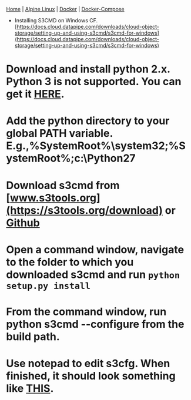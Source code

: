 [Home](../) | [Alpine Linux](../alpine-linux) | [Docker](../docker) | [Docker-Compose](../docker/compose/)
- Installing S3CMD on Windows CF. [https://docs.cloud.datapipe.com/downloads/cloud-object-storage/setting-up-and-using-s3cmd/s3cmd-for-windows](https://docs.cloud.datapipe.com/downloads/cloud-object-storage/setting-up-and-using-s3cmd/s3cmd-for-windows)

# Download and install python 2.x.  Python 3 is not supported. You can get it [HERE](https://www.python.org/downloads/windows/).
# Add the python directory to your global PATH variable. E.g.,%SystemRoot%\system32;%SystemRoot%;c:\Python27
# Download s3cmd from [www.s3tools.org](https://s3tools.org/download) or [Github](https://github.com/s3tools/s3cmd/archive/master.zip)
# Open a command window, navigate to the folder to which you downloaded s3cmd and run ```python setup.py install```
# From the command window, run python s3cmd --configure from the build path.
# Use notepad to edit s3cfg.  When finished, it should look something like [THIS](https://docs.cloud.datapipe.com/cloud-object-storage/setting-up-and-using-s3cmd/s3cfg-example).
